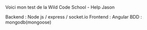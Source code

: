 Voici mon test de la Wild Code School - Help Jason

Backend : Node js / express / socket.io
Frontend : Angular
BDD : mongodb(mongoose)